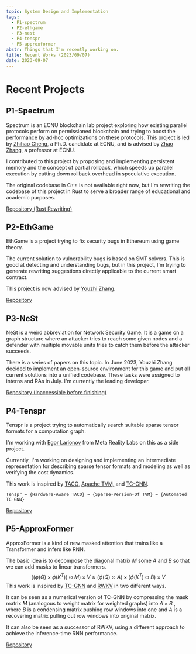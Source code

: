 ```yaml
---
topic: System Design and Implementation
tags:
  - P1-spectrum
  - P2-ethgame
  - P3-nest
  - P4-tenspr
  - P5-approxformer
abstr: Things that I'm recently working on.
title: Recent Works (2023/09/07)
date: 2023-09-07
---
```


# Recent Projects

## P1-Spectrum

Spectrum is an ECNU blockchain lab project exploring how existing parallel protocols perform on permissioned blockchain and trying to boost the performance by ad-hoc optimizations on these protocols. This project is led by [Zhihao Cheng](https://github.com/jacklightChen), a Ph.D. candidate at ECNU, and is advised by [Zhao Zhang](https://ieeexplore.ieee.org/author/37086856133), a professor at ECNU. 

I contributed to this project by proposing and implementing persistent memory and the concept of partial rollback, which speeds up parallel execution by cutting down rollback overhead in speculative execution. 

The original codebase in C++ is not available right now, but I'm rewriting the codebase of this project in Rust to serve a broader range of educational and academic purposes. 

[Repository (Rust Rewriting)](https://github.com/Y-jiji/db-playground)

## P2-EthGame
EthGame is a project trying to fix security bugs in Ethereum using game theory. 

The current solution to vulnerability bugs is based on SMT solvers. This is good at detecting and understanding bugs, but in this project, I'm trying to generate rewriting suggestions directly applicable to the current smart contract. 

This project is now advised by [Youzhi Zhang](https://youzhi333.github.io/). 

[Repository](https://github.com/Y-jiji/ethgame)

## P3-NeSt

NeSt is a weird abbreviation for Network Security Game. It is a game on a graph structure where an attacker tries to reach some given nodes and a defender with multiple movable units tries to catch them before the attacker succeeds. 

There is a series of papers on this topic. In June 2023, Youzhi Zhang decided to implement an open-source environment for this game and put all current solutions into a unified codebase. These tasks were assigned to interns and RAs in July. I'm currently the leading developer. 

[Repository (Inaccessible before finishing)](github.com/lcskxj/PursuitEvasionPlantform)

## P4-Tenspr

Tenspr is a project trying to automatically search suitable sparse tensor formats for a computation graph.

I'm working with [Egor Larionov](https://github.com/elrnv) from Meta Reality Labs on this as a side project. 

Currently, I'm working on designing and implementing an intermediate representation for describing sparse tensor formats and modeling as well as verifying the cost dynamics. 

This work is inspired by [TACO](https://github.com/tensor-compiler/taco), [Apache TVM,](https://github.com/apache/tvm) and [TC-GNN](https://github.com/YukeWang96/TC-GNN_ATC23). 

```
Tenspr = {Hardware-Aware TACO} = {Sparse-Version-Of TVM} = {Automated TC-GNN}
```

[Repository](https://github.com/Y-jiji/tenspr)

## P5-ApproxFormer

ApproxFormer is a kind of new masked attention that trains like a Transformer and infers like RNN. 

The basic idea is to decompose the diagonal matrix $M$ some $A$ and $B$ so that we can add masks to linear transformers. 
$$
((\phi(Q)\times \phi(K^T))\odot M)\times V \approx (\phi(Q)\odot A)\times(\phi(K^T)\odot B)\times V
$$
This work is inspired by [TC-GNN](https://github.com/YukeWang96/TC-GNN_ATC23) and [RWKV](https://wiki.rwkv.com/) in two different ways. 

It can be seen as a numerical version of TC-GNN by compressing the mask matrix $M$ (analogous to weight matrix for weighted graphs) into $A\times B$ , where $B$ is a condensing matrix pushing row windows into one and $A$ is a recovering matrix pulling out row windows into original matrix. 

It can also be seen as a successor of RWKV, using a different approach to achieve the inference-time RNN performance. 

[Repository](https://github.com/Y-jiji/approxformer)
